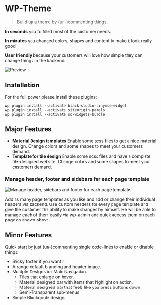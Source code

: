 WP-Theme
========

> Build up a theme by (un-)commenting things.

**In seconds** you fulfilled most of the customer needs.

**In minutes** you changed colors, shapes and content to make it look really good.

**User friendly** because your customers will love how simple they can change things in the backend.

![Preview](https://cloud.githubusercontent.com/assets/2559177/7994534/62c57f6c-0b0e-11e5-9c2e-e74e1a49c02d.png)

Installation
------------

For the full power please install these plugins:

    wp plugin install --activate black-studio-tinymce-widget
    wp plugin install --activate siteorigin-panels
    wp plugin install --activate so-widgets-bundle    


Major Features
--------------

- **Material Design templates**
  Enable some scss files to get a nice material design.
  Change colors and some shapes to meet your customers demand.
- **Template for tile design**
  Enable some scss files and have a complete tile-designed website.
  Change colors and some shapes to meet your customers demand.
  
### Manage header, footer and sidebars for each page template

![Manage header, sidebars and footer for each page template.](https://cloud.githubusercontent.com/assets/2559177/7996628/a246dd84-0b22-11e5-927d-0d3c31eb8a41.png)
  
Add as many page templates as you like and add or change their individual headers via backend.
Use custom headers for every page template and give the customer the ability to make changes by himself.
He will be able to manage each of them easily via wp-admin
and quick access them on each page as shown above.


Minor Features
--------------

Quick start by just (un-)commenting single code-lines to enable or disable things:

- Sticky footer if you want it.
- Arrange default branding and header image.
- Multiple Designs for Main Navigation.
  - Tiles that enlarge on hover.
  - Material designed bar with items that highlight on action.
  - Material designed bar that feels like you press buttons down.
  - Semi-Transparent sub-menus
- Simple Blockqoute design.